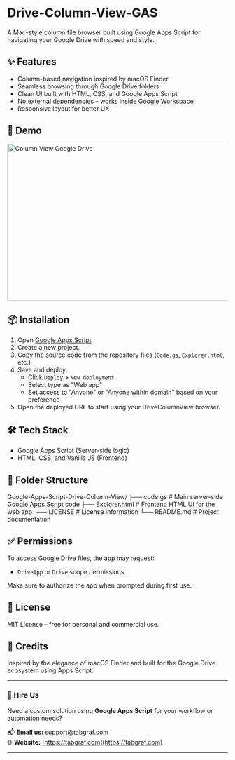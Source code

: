 # Drive-Column-View-GAS
A Mac-style column file browser built using Google Apps Script for navigating your Google Drive with speed and style.

## ✨ Features

- Column-based navigation inspired by macOS Finder
- Seamless browsing through Google Drive folders
- Clean UI built with HTML, CSS, and Google Apps Script
- No external dependencies – works inside Google Workspace
- Responsive layout for better UX

## 🚀 Demo

<img width="677" height="358" alt="Column View Google Drive" src="https://github.com/user-attachments/assets/b3100c8b-6698-4f4c-9095-40f7fbdcb2a9" />

## 📦 Installation

1. Open [Google Apps Script](https://script.google.com/)
2. Create a new project.
3. Copy the source code from the repository files (`Code.gs`, `Explorer.html`, etc.)
4. Save and deploy:
   - Click `Deploy` > `New deployment`
   - Select type as "Web app"
   - Set access to "Anyone" or "Anyone within domain" based on your preference
5. Open the deployed URL to start using your DriveColumnView browser.

## 🛠 Tech Stack

- Google Apps Script (Server-side logic)
- HTML, CSS, and Vanilla JS (Frontend)

## 📁 Folder Structure

Google-Apps-Script-Drive-Column-View/
├── code.gs # Main server-side Google Apps Script code
├── Explorer.html # Frontend HTML UI for the web app
├── LICENSE # License information
└── README.md # Project documentation


## ✅ Permissions

To access Google Drive files, the app may request:
- `DriveApp` or `Drive` scope permissions

Make sure to authorize the app when prompted during first use.

## 📄 License

MIT License – free for personal and commercial use.

## 🙌 Credits

Inspired by the elegance of macOS Finder and built for the Google Drive ecosystem using Apps Script.

---

### 💼 Hire Us

Need a custom solution using **Google Apps Script** for your workflow or automation needs?

📬 **Email us:** [support@tabgraf.com](mailto:support@tabgraf.com)  
🌐 **Website:** [https://tabgraf.com](https://tabgraf.com)

---

